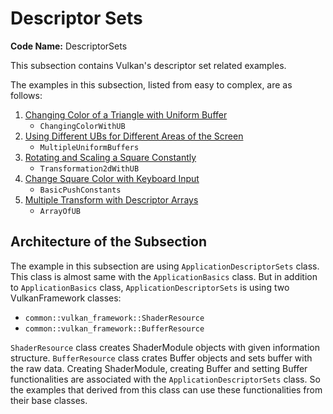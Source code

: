 # Descriptor Sets

**Code Name:** DescriptorSets

This subsection contains Vulkan's descriptor set related examples.

The examples in this subsection, listed from easy to complex, are as follows:

1. [Changing Color of a Triangle with Uniform Buffer](/Examples/Fundamentals/DescriptorSets/ChangingColorWithUB)
   - `ChangingColorWithUB`
2. [Using Different UBs for Different Areas of the Screen](/Examples/Fundamentals/DescriptorSets/MultipleUniformBuffers)
   - `MultipleUniformBuffers`
3. [Rotating and Scaling a Square Constantly](/Examples/Fundamentals/DescriptorSets/Transformation2dWithUB)
   - `Transformation2dWithUB`
4. [Change Square Color with Keyboard Input](/Examples/Fundamentals/DescriptorSets/BasicPushConstants)
   - `BasicPushConstants`
5. [Multiple Transform with Descriptor Arrays](/Examples/Fundamentals/DescriptorSets/ArrayOfUB)
   - `ArrayOfUB`

## Architecture of the Subsection

The example in this subsection are using `ApplicationDescriptorSets` class. This class is almost same with the `ApplicationBasics` class. But in addition to `ApplicationBasics` class, `ApplicationDescriptorSets` is using two VulkanFramework classes:

- `common::vulkan_framework::ShaderResource`
- `common::vulkan_framework::BufferResource`

`ShaderResource` class creates ShaderModule objects with given information structure. `BufferResource` class crates Buffer objects and sets buffer with the raw data. Creating ShaderModule, creating Buffer and setting Buffer functionalities are associated with the `ApplicationDescriptorSets` class. So the examples that derived from this class can use these functionalities from their base classes.